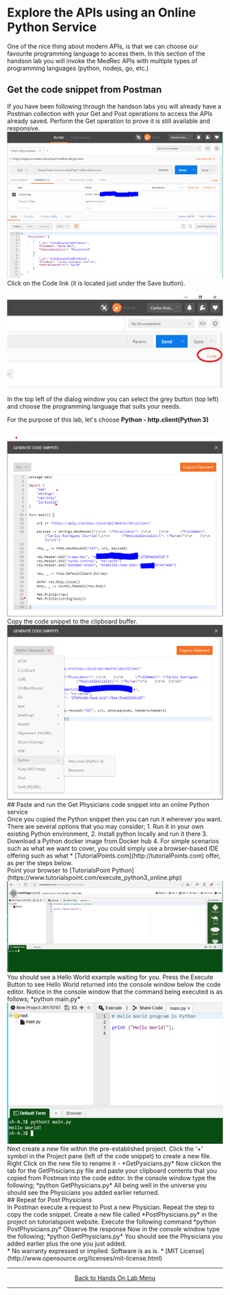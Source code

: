
# Explore the APIs using an Online Python Service

One of the nice thing about modern APIs, is that we can choose our favourite programming language to access them. In this section of the handson lab you will invoke the MedRec APIs with multiple types of programming languages (python, nodejs, go, etc.)

## Get the code snippet from Postman
If you have been following through the handson labs you will already have a Postman collection with your Get and Post operations to access the APIs already saved. 
Perform the Get operation to prove it is still available and responsive.
<br>
<img src="./img/postman1.PNG"/>
<br>
Click on the Code link (it is located just under the Save button). 

<img src="./img/postman1b.PNG"/>

In the top left of the dialog window you can select the grey button (top left) and choose the programming language that suits your needs.

For the purpose of this lab, let's choose **Python - http.client(Python 3)**

<br>
<img src="./img/postman2.PNG"/>
<br>
Copy the code snippet to the clipboard buffer.
<br>
<img src="./img/postman1a.PNG"/>
<br>
## Paste and run the Get Physicians code snippet into an online Python service
<br>
Once you copied the Python snippet then you can run it wherever you want. 
There are several options that you may consider;
1. Run it in your own existing Python environment,
2. Install python locally and run it there 
3. Download a Python docker image from Docker hub
4. For simple scenarios such as what we want to cover, you could simply use a browser-based IDE offering such as what * [TutorialPoints.com](http://tutorialPoints.com) offer, as per the steps below.
<br>
Point your browser to [TutorialsPoint Python](https://www.tutorialspoint.com/execute_python3_online.php)
<br>
<img src="./img/pythoneditor1.PNG" />
<br>
You should see a Hello World example waiting for you. 
Press the Execute Button to see Hello World returned into the console window below the code editor.
Notice in the console window that the command being executed is as follows;
*python main.py*
<br>
<img src="./img/pythoneditor2.PNG" />
<br>
Next create a new file within the pre-established project.
Click the '+' symbol in the Project pane (left of the code snippet) to create a new file.
Right Click on the new file to rename it - *GetPysicians.py*
Now clickon the tab for the GetPhsicians.py file and paste your clipboard contents that you copied from Postman into the code editor. 
In the console window type the following;
*python GetPhysicians.py*
All being well in the universe you should see the Physicians you added earlier returned.
<br>
## Repeat for Post Physicians 
<br>
In Postman execute a request to Post a new Physician.
Repeat the step to copy the code snippet.
Create a new file called *PostPhysicians.py* in the project on tutorialspoint website.
Execute the following command
*python PostPhysicians.py*
Observe the response
Now in the console window type the following;
*python GetPhysicians.py*
You should see the Physicians you added earlier plus the one you just added.
<br>
* No warranty expressed or implied.  Software is as is.
* [MIT License](http://www.opensource.org/licenses/mit-license.html)
<br>
<hr />
<center>
<a href="../../handsonlabs" class="btn" >Back to Hands On Lab Menu</a>
<center/>
<hr />

